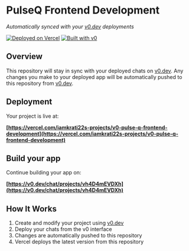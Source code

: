 # PulseQ Frontend Development

*Automatically synced with your [v0.dev](https://v0.dev) deployments*

[![Deployed on Vercel](https://img.shields.io/badge/Deployed%20on-Vercel-black?style=for-the-badge&logo=vercel)](https://vercel.com/iamkrati22s-projects/v0-pulse-q-frontend-development)
[![Built with v0](https://img.shields.io/badge/Built%20with-v0.dev-black?style=for-the-badge)](https://v0.dev/chat/projects/vh4D4mEVDXh)

## Overview

This repository will stay in sync with your deployed chats on [v0.dev](https://v0.dev).
Any changes you make to your deployed app will be automatically pushed to this repository from [v0.dev](https://v0.dev).

## Deployment

Your project is live at:

**[https://vercel.com/iamkrati22s-projects/v0-pulse-q-frontend-development](https://vercel.com/iamkrati22s-projects/v0-pulse-q-frontend-development)**

## Build your app

Continue building your app on:

**[https://v0.dev/chat/projects/vh4D4mEVDXh](https://v0.dev/chat/projects/vh4D4mEVDXh)**

## How It Works

1. Create and modify your project using [v0.dev](https://v0.dev)
2. Deploy your chats from the v0 interface
3. Changes are automatically pushed to this repository
4. Vercel deploys the latest version from this repository
